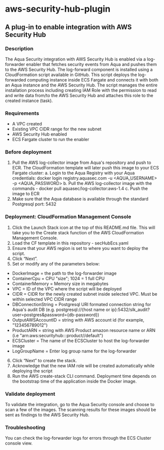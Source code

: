 # aws-security-hub-plugin
## A plug-in to enable integration with AWS Security Hub

### Description
The Aqua Security integration with AWS Security Hub is enabled via a log-forwarder enabler that fetches security events from Aqua and pushes them to the AWS Security Hub.
The log-forward component is installed using a CloudFormation script available in GitHub. 
This script deploys the log-forwarded computing instance inside ECS Fargate and connects it with both an Aqua instance and the AWS Security Hub.
The script manages the entire installation process including creating IAM Role with the permission to read and write data from/to the AWS Security Hub and attaches this role to the created instance (task).

### Requirements
- A VPC created
- Existing VPC CIDR range for the new subnet
- AWS Security Hub enabled
- ECS Fargate cluster to run the enabler 

### Before deployment
1. Pull the AWS log-collector image from Aqua's repository and push to  ECR. The CloudFormation template will later push this image to your ECS Fargate cluster:
     a. Login to the Aqua Registry with your Aqua credentials: docker login registry.aquasec.com -u <AQUA_USERNAME> -p <AQUA_PASSWORD>
     b. Pull the AWS log-collector image with the commands - docker pull aquasec/log-collector:aws-1.4
     c. Push the image to ECR  
2.	Make sure that the Aqua database is available through the standard Postgresql port: 5432

### Deployment: CloudFormation Management Console
1.	Click the Launch Stack icon at the top of this README.md file. This will take you to the Create stack function of the AWS CloudFormation Management Console.
2.  Load the CF template in this repository - secHubEcs.yaml
3.	Ensure that your AWS region is set to where you want to deploy the script.
4.	Click “Next”.
5.	Set or modify any of the parameters below:
- DockerImage = the path to the log-forwarder image 
- ContainerCpu = CPU "size"; 1024 = 1 full CPU  
- ContainerMemory = Memory size in megabytes 
- VPC = ID of the VPC where the script will be deployed 
- CIDR = CIDR for the newly created subnet inside selected VPC. Must be within selected VPC CIDR range 
- DBConnectionString = Postgresql URI formated connection string for Aqua's audit DB (e.g. postgresql://{host name or ip}:5432/slk_audit?user=postgres&password={db-password})
- OutputAWSAccountID = string with AWS account id (for example, "123456789012")
- ProductARN = string with AWS Product amazon resource name or ARN (i.e "arn:aws:securityhub:<region>:<account-id>:product/<account-id>/default")
- ECSCluster  = The name of the ECSCluster to host the log-forwarder image
- LogGroupName = Enter log group name for the log-forwarder
6.	Click “Next” to create the stack.
7.	Acknowledge that the new IAM role will be created automatically while deploying the script
8.	Run the AWS create-stack CLI command.
Deployment time depends on the bootstrap time of the application inside the Docker image.

### Validate deployment
To validate the integration, go to the Aqua Security console and choose to scan a few of the images. The scanning results for these images should be sent as findings to the AWS Security Hub.

### Troubleshooting 
You can check the log-forwarder logs for errors through the ECS Cluster console view. 
